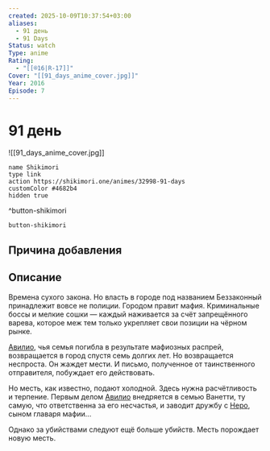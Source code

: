 ```yaml
---
created: 2025-10-09T10:37:54+03:00
aliases:
  - 91 день
  - 91 Days
Status: watch
Type: anime
Rating:
  - "[[®️16|R-17]]"
Cover: "[[91_days_anime_cover.jpg]]"
Year: 2016
Episode: 7
---
```


# 91 день

![[91_days_anime_cover.jpg]]



```button
name Shikimori
type link
action https://shikimori.one/animes/32998-91-days
customColor #4682b4
hidden true
```
^button-shikimori





`button-shikimori`

## Причина добавления




## Описание

Времена сухого закона. Но власть в городе под названием Беззаконный принадлежит вовсе не полиции. Городом правит мафия. Криминальные боссы и мелкие сошки — каждый наживается за счёт запрещённого варева, которое меж тем только укрепляет свои позиции на чёрном рынке.

[Авилио](https://shikimori.one/characters/141202-avilio-bruno), чья семья погибла в результате мафиозных распрей, возвращается в город спустя семь долгих лет. Но возвращается неспроста. Он жаждет мести. И письмо, полученное от таинственного отправителя, побуждает его действовать.

Но месть, как известно, подают холодной. Здесь нужна расчётливость и терпение. Первым делом [Авилио](https://shikimori.one/characters/141202-avilio-bruno) внедряется в семью Ванетти, ту самую, что ответственна за его несчастья, и заводит дружбу с [Неро](https://shikimori.one/characters/141203-nero-vanetti), сыном главаря мафии...

Однако за убийствами следуют ещё больше убийств. Месть порождает новую месть.

